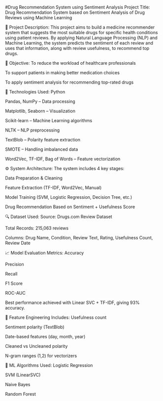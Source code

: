 #Drug Recommendation System using Sentiment Analysis
Project Title:
Drug Recommendation System based on Sentiment Analysis of Drug Reviews using Machine Learning

📄 Project Description:
This project aims to build a medicine recommender system that suggests the most suitable drugs for specific health conditions using patient reviews. By applying Natural Language Processing (NLP) and Machine Learning, the system predicts the sentiment of each review and uses that information, along with review usefulness, to recommend top drugs.

🎯 Objective:
To reduce the workload of healthcare professionals

To support patients in making better medication choices

To apply sentiment analysis for recommending top-rated drugs

🧰 Technologies Used:
Python

Pandas, NumPy – Data processing

Matplotlib, Seaborn – Visualization

Scikit-learn – Machine Learning algorithms

NLTK – NLP preprocessing

TextBlob – Polarity feature extraction

SMOTE – Handling imbalanced data

Word2Vec, TF-IDF, Bag of Words – Feature vectorization

⚙️ System Architecture:
The system includes 4 key stages:

Data Preparation & Cleaning

Feature Extraction (TF-IDF, Word2Vec, Manual)

Model Training (SVM, Logistic Regression, Decision Tree, etc.)

Drug Recommendation Based on Sentiment + Usefulness Score

🔍 Dataset Used:
Source: Drugs.com Review Dataset

Total Records: 215,063 reviews

Columns: Drug Name, Condition, Review Text, Rating, Usefulness Count, Review Date

📈 Model Evaluation Metrics:
Accuracy

Precision

Recall

F1 Score

ROC-AUC

Best performance achieved with Linear SVC + TF-IDF, giving 93% accuracy.

🧪 Feature Engineering Includes:
Usefulness count

Sentiment polarity (TextBlob)

Date-based features (day, month, year)

Cleaned vs Uncleaned polarity

N-gram ranges (1,2) for vectorizers

🧮 ML Algorithms Used:
Logistic Regression

SVM (LinearSVC)

Naive Bayes

Random Forest
